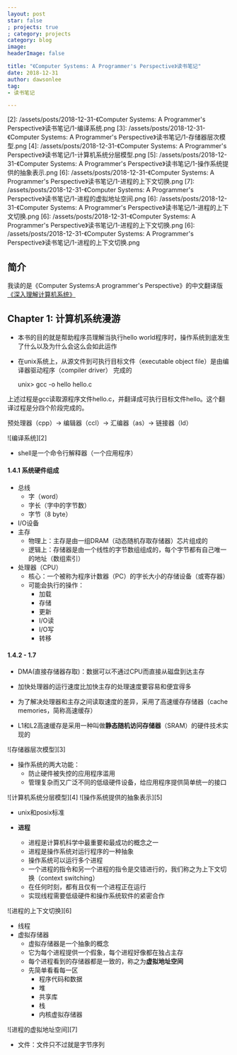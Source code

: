 ```yaml
---
layout: post
star: false
; projects: true
; category: projects
category: blog
image: 
headerImage: false

title: "《Computer Systems: A Programmer's Perspective》读书笔记"
date: 2018-12-31
author: dawsonlee
tag:
- 读书笔记

---
```


  [1]: /assets/books/深入理解计算机系统.pdf
  [2]: /assets/posts/2018-12-31-《Computer Systems: A Programmer's Perspective》读书笔记/1-编译系统.png
  [3]: /assets/posts/2018-12-31-《Computer Systems: A Programmer's Perspective》读书笔记/1-存储器层次模型.png
  [4]: /assets/posts/2018-12-31-《Computer Systems: A Programmer's Perspective》读书笔记/1-计算机系统分层模型.png
  [5]: /assets/posts/2018-12-31-《Computer Systems: A Programmer's Perspective》读书笔记/1-操作系统提供的抽象表示.png
  [6]: /assets/posts/2018-12-31-《Computer Systems: A Programmer's Perspective》读书笔记/1-进程的上下文切换.png
  [7]: /assets/posts/2018-12-31-《Computer Systems: A Programmer's Perspective》读书笔记/1-进程的虚拟地址空间.png
  [6]: /assets/posts/2018-12-31-《Computer Systems: A Programmer's Perspective》读书笔记/1-进程的上下文切换.png
  [6]: /assets/posts/2018-12-31-《Computer Systems: A Programmer's Perspective》读书笔记/1-进程的上下文切换.png
  [6]: /assets/posts/2018-12-31-《Computer Systems: A Programmer's Perspective》读书笔记/1-进程的上下文切换.png


## 简介

我读的是《Computer Systems:A programmer's Perspective》的中文翻译版[《深入理解计算机系统》][1]

## Chapter 1: 计算机系统漫游

* 本书的目的就是帮助程序员理解当执行hello world程序时，操作系统到底发生了什么以及为什么会这么会如此运作

* 在unix系统上，从源文件到可执行目标文件（executable object file）是由编译器驱动程序（compiler driver）
完成的



    unix> gcc -o hello hello.c
    
上述过程是gcc读取源程序文件hello.c，并翻译成可执行目标文件hello。这个翻译过程是分四个阶段完成的。

预处理器（cpp）-> 编辑器（ccl）-> 汇编器（as）-> 链接器（ld）

![编译系统][2]

* shell是一个命令行解释器（一个应用程序）

#### 1.4.1 系统硬件组成

* 总线
    * 字（word）
    * 字长（字中的字节数）
    * 字节（8 byte）
* I/O设备
* 主存 
    * 物理上：主存是由一组DRAM（动态随机存取存储器）芯片组成的
    * 逻辑上：存储器是由一个线性的字节数组组成的，每个字节都有自己唯一的地址（数组索引） 
* 处理器（CPU）
    * 核心：一个被称为程序计数器（PC）的字长大小的存储设备（或寄存器）
    * 可能会执行的操作：
        * 加载
        * 存储
        * 更新
        * I/O读
        * I/O写
        * 转移
        
#### 1.4.2 - 1.7

* DMA(直接存储器存取)：数据可以不通过CPU而直接从磁盘到达主存

* 加快处理器的运行速度比加快主存的处理速度要容易和便宜得多

* 为了解决处理器和主存之间读取速度的差异，采用了高速缓存存储器（cache memories，简称高速缓存）

* L1和L2高速缓存是采用一种叫做**静态随机访问存储器**（SRAM）的硬件技术实现的
    
![存储器层次模型][3]

* 操作系统的两大功能：
    * 防止硬件被失控的应用程序滥用
    * 管理复杂而又广泛不同的低级硬件设备，给应用程序提供简单统一的接口
    
![计算机系统分层模型][4]
![操作系统提供的抽象表示][5]

* unix和posix标准

* **进程**
    * 进程是计算机科学中最重要和最成功的概念之一
    * 进程是操作系统对运行程序的一种抽象
    * 操作系统可以运行多个进程
    * 一个进程的指令和另一个进程的指令是交错进行的，我们称之为上下文切换（context switching）
    * 在任何时刻，都有且仅有一个进程正在运行
    * 实现线程需要低级硬件和操作系统软件的紧密合作
    
![进程的上下文切换][6]

* 线程
* 虚拟存储器
    * 虚拟存储器是一个抽象的概念
    * 它为每个进程提供一个假象，每个进程好像都在独占主存
    * 每个进程看到的存储器都是一致的，称之为**虚拟地址空间**
    * 先简单看看每一区
        * 程序代码和数据
        * 堆
        * 共享库
        * 栈
        * 内核虚拟存储器
    
![进程的虚拟地址空间][7]

* 文件：文件只不过就是字节序列
